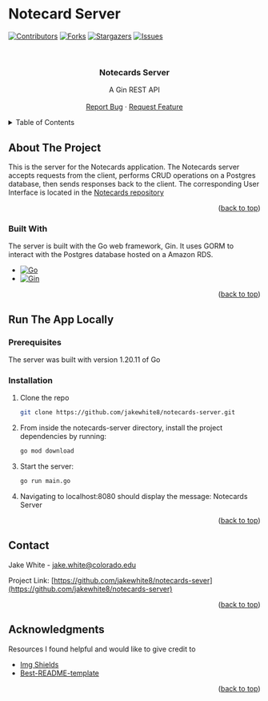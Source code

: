 <a name="readme-top"></a>
# Notecard Server

<!-- PROJECT SHIELDS -->
[![Contributors][contributors-shield]][contributors-url]
[![Forks][forks-shield]][forks-url]
[![Stargazers][stars-shield]][stars-url]
[![Issues][issues-shield]][issues-url]


<!-- LOGO -->
<br />
<div align="center">

  <h3 align="center">Notecards Server</h3>

  <p align="center">
    A Gin REST API
    <br />
    <br />
    <a href="https://github.com/jakewhite8/notecards-server/issues">Report Bug</a>
    ·
    <a href="https://github.com/jakewhite8/notecards-server/issues">Request Feature</a>
  </p>
</div>

<!-- TABLE OF CONTENTS -->
<details>
  <summary>Table of Contents</summary>
  <ol>
    <li>
      <a href="#about-the-project">About The Project</a>
      <ul>
        <li><a href="#built-with">Built With</a></li>
      </ul>
    </li>
    <li>
      <a href="#run-the-app-locally">Run The App Locally</a>
      <ul>
        <li><a href="#prerequisites">Prerequisites</a></li>
        <li><a href="#installation">Installation</a></li>
      </ul>
    </li>
    <li><a href="#contact">Contact</a></li>
    <li><a href="#acknowledgments">Acknowledgments</a></li>
  </ol>
</details>

## About The Project

This is the server for the Notecards application. The Notecards server accepts requests from the client, performs CRUD operations on a Postgres database, then sends responses back to the client. The corresponding User Interface is located in the [Notecards repository](https://github.com/jakewhite8/Notecards)

<p align="right">(<a href="#readme-top">back to top</a>)</p>

### Built With

The server is built with the Go web framework, Gin. It uses GORM to interact with the Postgres database hosted on a Amazon RDS.

* [![Go][Go]][Go-url]
* [![Gin][Gin]][Gin-url]

<p align="right">(<a href="#readme-top">back to top</a>)</p>

## Run The App Locally
### Prerequisites
The server was built with version 1.20.11 of Go

### Installation
1. Clone the repo
   ```sh
   git clone https://github.com/jakewhite8/notecards-server.git
   ```
2. From inside the notecards-server directory, install the project dependencies by running:
   ```sh
   go mod download
   ```   
3. Start the server:
   ```sh
   go run main.go
   ```
4. Navigating to localhost:8080 should display the message: Notecards Server

<p align="right">(<a href="#readme-top">back to top</a>)</p>

<!-- CONTACT -->
## Contact

Jake White - jake.white@colorado.edu

Project Link: [https://github.com/jakewhite8/notecards-sever](https://github.com/jakewhite8/notecards-server)

<p align="right">(<a href="#readme-top">back to top</a>)</p>

<!-- ACKNOWLEDGMENTS -->
## Acknowledgments

Resources I found helpful and would like to give credit to
* [Img Shields](https://shields.io)
* [Best-README-template](https://github.com/othneildrew/Best-README-Template/blob/master/README.md#readme-top)


<p align="right">(<a href="#readme-top">back to top</a>)</p>

<!-- MARKDOWN LINKS & IMAGES -->
[contributors-shield]: https://img.shields.io/github/contributors/jakewhite8/notecards-server.svg?style=for-the-badge
[contributors-url]: https://github.com/jakewhite8/notecards-server/graphs/contributors
[forks-shield]: https://img.shields.io/github/forks/jakewhite8/notecards-server.svg?style=for-the-badge
[forks-url]: https://github.com/jakewhite8/notecards-server/network/members
[stars-shield]: https://img.shields.io/github/stars/jakewhite8/notecards-server.svg?style=for-the-badge
[stars-url]: https://github.com/jakewhite8/notecards-server/stargazers
[issues-shield]: https://img.shields.io/github/issues/jakewhite8/notecards-server.svg?style=for-the-badge
[issues-url]: https://github.com/jakewhite8/notecards-server/issues
[Go]: https://img.shields.io/badge/go-grey?style=for-the-badge&logo=go
[Go-url]: https://go.dev/
[Gin]: https://img.shields.io/badge/gin-green?style=for-the-badge&logo=gin
[Gin-url]: https://github.com/gin-gonic/gin
[Expo-url]: https://expo.dev/
